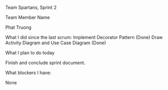 Team Spartans, Sprint 2

Team Member Name

Phat Truong

What I did since the last scrum:
Implement Decorator Pattern (Done)
Draw Activity Diagram and Use Case Diagram (Done)

What I plan to do today

Finish and conclude sprint document.

What blockers I have:

None
